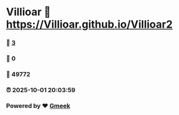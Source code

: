 # Villioar :link: https://Villioar.github.io/Villioar2 
### :page_facing_up: [3](https://Villioar.github.io/Villioar2/tag.html) 
### :speech_balloon: 0 
### :hibiscus: 49772 
### :alarm_clock: 2025-10-01 20:03:59 
### Powered by :heart: [Gmeek](https://github.com/Meekdai/Gmeek)
